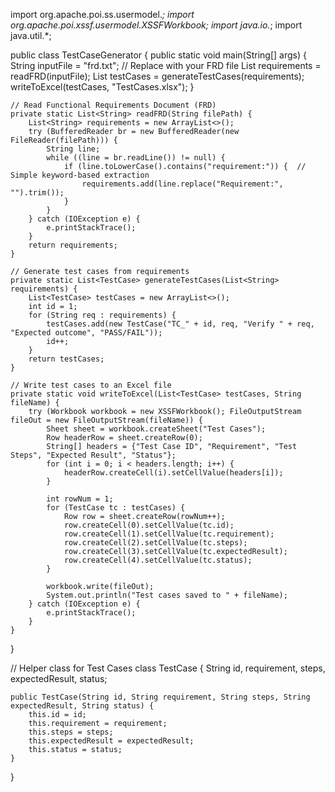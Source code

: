import org.apache.poi.ss.usermodel.*;
import org.apache.poi.xssf.usermodel.XSSFWorkbook;
import java.io.*;
import java.util.*;

public class TestCaseGenerator {
    public static void main(String[] args) {
        String inputFile = "frd.txt";  // Replace with your FRD file
        List<String> requirements = readFRD(inputFile);
        List<TestCase> testCases = generateTestCases(requirements);
        writeToExcel(testCases, "TestCases.xlsx");
    }

    // Read Functional Requirements Document (FRD)
    private static List<String> readFRD(String filePath) {
        List<String> requirements = new ArrayList<>();
        try (BufferedReader br = new BufferedReader(new FileReader(filePath))) {
            String line;
            while ((line = br.readLine()) != null) {
                if (line.toLowerCase().contains("requirement:")) {  // Simple keyword-based extraction
                    requirements.add(line.replace("Requirement:", "").trim());
                }
            }
        } catch (IOException e) {
            e.printStackTrace();
        }
        return requirements;
    }

    // Generate test cases from requirements
    private static List<TestCase> generateTestCases(List<String> requirements) {
        List<TestCase> testCases = new ArrayList<>();
        int id = 1;
        for (String req : requirements) {
            testCases.add(new TestCase("TC_" + id, req, "Verify " + req, "Expected outcome", "PASS/FAIL"));
            id++;
        }
        return testCases;
    }

    // Write test cases to an Excel file
    private static void writeToExcel(List<TestCase> testCases, String fileName) {
        try (Workbook workbook = new XSSFWorkbook(); FileOutputStream fileOut = new FileOutputStream(fileName)) {
            Sheet sheet = workbook.createSheet("Test Cases");
            Row headerRow = sheet.createRow(0);
            String[] headers = {"Test Case ID", "Requirement", "Test Steps", "Expected Result", "Status"};
            for (int i = 0; i < headers.length; i++) {
                headerRow.createCell(i).setCellValue(headers[i]);
            }

            int rowNum = 1;
            for (TestCase tc : testCases) {
                Row row = sheet.createRow(rowNum++);
                row.createCell(0).setCellValue(tc.id);
                row.createCell(1).setCellValue(tc.requirement);
                row.createCell(2).setCellValue(tc.steps);
                row.createCell(3).setCellValue(tc.expectedResult);
                row.createCell(4).setCellValue(tc.status);
            }

            workbook.write(fileOut);
            System.out.println("Test cases saved to " + fileName);
        } catch (IOException e) {
            e.printStackTrace();
        }
    }
}

// Helper class for Test Cases
class TestCase {
    String id, requirement, steps, expectedResult, status;
    
    public TestCase(String id, String requirement, String steps, String expectedResult, String status) {
        this.id = id;
        this.requirement = requirement;
        this.steps = steps;
        this.expectedResult = expectedResult;
        this.status = status;
    }
}
